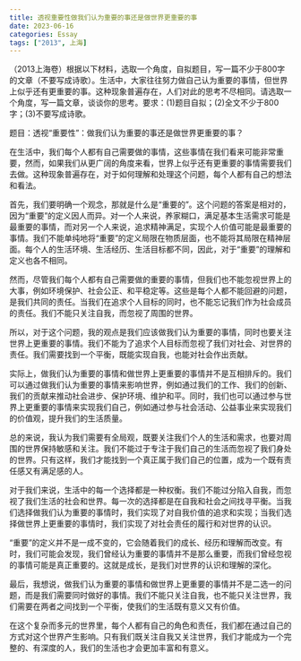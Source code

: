 ```yaml
---
title: 透视重要性做我们认为重要的事还是做世界更重要的事
date: 2023-06-16
categories: Essay
tags: ["2013", 上海]
---
```


（2013上海卷）根据以下材料，选取一个角度，自拟题目，写一篇不少于800字的文章（不要写成诗歌）。生活中，大家往往努力做自己认为重要的事情，但世界上似乎还有更重要的事。这种现象普遍存在，人们对此的思考不尽相同。请选取一个角度，写一篇文章，谈谈你的思考。要求：(1)题目自拟；(2)全文不少于800字；(3)不要写成诗歌。

题目：透视“重要性”：做我们认为重要的事还是做世界更重要的事？

在生活中，我们每个人都有自己需要做的事情，这些事情在我们看来可能非常重要，然而，如果我们从更广阔的角度来看，世界上似乎还有更重要的事情需要我们去做。这种现象普遍存在，对于如何理解和处理这个问题，每个人都有自己的想法和看法。

首先，我们要明确一个观念，那就是什么是“重要的”。这个问题的答案是相对的，因为“重要”的定义因人而异。对一个人来说，养家糊口，满足基本生活需求可能是最重要的事情，而对另一个人来说，追求精神满足，实现个人价值可能是最重要的事情。我们不能单纯地将“重要”的定义局限在物质层面，也不能将其局限在精神层面。每个人的生活环境、生活经历、生活目标都不同，因此，对于“重要”的理解和定义也各不相同。

然而，尽管我们每个人都有自己需要做的重要的事情，但我们也不能忽视世界上的大事，例如环境保护、社会公正、和平稳定等。这些是每个人都不能回避的问题，是我们共同的责任。当我们在追求个人目标的同时，也不能忘记我们作为社会成员的责任。我们不能只关注自我，而忽视了周围的世界。

所以，对于这个问题，我的观点是我们应该做我们认为重要的事情，同时也要关注世界上更重要的事情。我们不能为了追求个人目标而忽视了我们对社会、对世界的责任。我们需要找到一个平衡，既能实现自我，也能对社会作出贡献。

实际上，做我们认为重要的事情和做世界上更重要的事情并不是互相排斥的。我们可以通过做我们认为重要的事情来影响世界，例如通过我们的工作、我们的创新、我们的贡献来推动社会进步、保护环境、维护和平。同时，我们也可以通过参与世界上更重要的事情来实现我们自己，例如通过参与社会活动、公益事业来实现我们的价值观，提升我们的生活质量。

总的来说，我认为我们需要有全局观，既要关注我们个人的生活和需求，也要对周围的世界保持敏感和关注。我们不能过于专注于我们自己的生活而忽视了我们身处的世界。只有这样，我们才能找到一个真正属于我们自己的位置，成为一个既有责任感又有满足感的人。

对于我们来说，生活中的每一个选择都是一种权衡。我们不能过分陷入自我，而忽视了我们生活的社会和世界。每一次的选择都是在自我和社会之间找寻平衡。当我们选择做我们认为重要的事情时，我们实现了对自我价值的追求和实现；当我们选择做世界上更重要的事情时，我们实现了对社会责任的履行和对世界的认识。

“重要”的定义并不是一成不变的，它会随着我们的成长、经历和理解而改变。有时，我们可能会发现，我们曾经认为重要的事情并不是那么重要，而我们曾经忽视的事情可能是真正重要的。这就是成长，是我们对世界的认识和理解的深化。

最后，我想说，做我们认为重要的事情和做世界上更重要的事情并不是二选一的问题，而是我们需要同时做好的事情。我们不能只关注自我，也不能只关注世界，我们需要在两者之间找到一个平衡，使我们的生活既有意义又有价值。

在这个复杂而多元的世界里，每个人都有自己的角色和责任，我们都在通过自己的方式对这个世界产生影响。只有我们既关注自我又关注世界，我们才能成为一个完整的、有深度的人，我们的生活也才会更加丰富和有意义。
